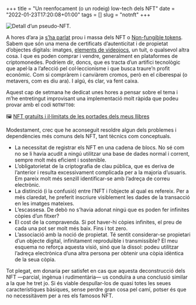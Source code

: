 +++
title = "Un reenfocament (o un rodeig) low-tech dels NFT"
date = "2022-01-23T17:20:08+01:00"
tags = []
slug = "notnft"
+++

<img alt="Detall d’un pseudo-NFT." src="/uploads/2022/2022-01-23-notnft.jpg">

A hores d’ara ja [s’ha parlat](https://www.lavanguardia.com/tecnologia/20210319/6601992/burbuja-nft.html) prou i massa dels NFT o [Non-fungible tokens](https://en.wikipedia.org/wiki/Non-fungible_token). Sabem que són una mena de certificats d’autenticitat i de propietat d’objectes digitals: imatges, [elements de videojocs](https://twitter.com/DaniNovarama/status/1484449865857961987), un tuit, o qualsevol altra cosa. I que es poden comprar i vendre, generalment en plataformes de criptomonedes. Podríem dir, doncs, que es tracta d’un artifici tecnològic que apel·la a l’afecció pel col·leccionisme i que busca traure’n profit econòmic. Com si compràrem i canviàrem cromos, però en el ciberespai (o metavers, com es diu ara). I algú, és clar, va fent caixa.

Aquest cap de setmana he dedicat unes hores a pensar sobre el tema i m’he entretingut improvisant una implementació molt ràpida que podeu provar amb el codi `NOTNFT00`:

🖼 [NFT gratuïts i il·limitats de les portades dels meus llibres](https://notnft.carlesbellver.net/)

Modestament, crec que he aconseguit resoldre algun dels problemes i dependències més comuns dels NFT, tant tècnics com conceptuals.

- La necessitat de registrar els NFT en una cadena de blocs. No sé com no se li havia acudit a ningú utilitzar una base de dades normal i corrent, sempre molt més eficient i sostenible.
- L’obligatorietat de la criptografia de clau pública, que es deriva de l’anterior i resulta excessivament complicada per a la majoria d’usuaris. Em pareix molt més senzill identificar-se amb l’adreça de correu electrònic.
- La distinció (i la confusió) entre l’NFT i l’objecte al qual es refereix. Per a més claredat, he preferit inscriure visiblement les dades de la transacció en les imatges mateixes.
- L’escassesa. De debò no s’havia adonat ningú que es poden fer infinites còpies d’un fitxer?
- El cost de la compravenda. Si pot haver-hi còpies infinites, el preu de cada una pot ser molt més baix. Fins i tot zero.
- L’associació amb la noció de propietat. Té sentit considerar-se propietari d’un objecte digital, infinitament reproduïble i transmissible? El meu esquema no reforça aquesta visió, sinó que la dissol: podeu utilitzar l’adreça electrònica d’una altra persona per obtenir una còpia idèntica de la seua còpia.

Tot plegat, em donaria per satisfet en cas que aquesta deconstrucció dels NFT —parcial, ingènua i rudimentària— us conduïra a una conclusió similar a la que he tret jo. Si és viable despullar-los de quasi totes les seues característiques bàsiques, sense perdre gran cosa pel camí, potser és que no necessitàvem per a res els famosos NFT.